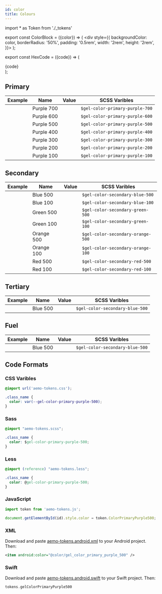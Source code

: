 ```yaml
---
id: color
title: Colours
---
```


<!-- ideally, it should import from node_modules @danielwang/aemo-design-tokens -->
import * as Token from './_tokens'

export const ColorBlock = ({color}) => ( <div style={{
    backgroundColor: color,
    borderRadius: '50%',
    padding: '0.5rem',
    width: '2rem',
    height: '2rem',
  }}></div> );

export const HexCode = ({code}) => ( <div>{code}</div> );

## Primary
| Example | Name | Value | SCSS Varibles 
|---|---|---|---|
| <ColorBlock color={Token.ColorPrimaryPurple700} /> | Purple 700 | <HexCode code={Token.ColorPrimaryPurple700} /> | `$gel-color-primary-purple-700` 
| <ColorBlock color={Token.ColorPrimaryPurple600} /> | Purple 600 | <HexCode code={Token.ColorPrimaryPurple600} /> | `$gel-color-primary-purple-600` 
| <ColorBlock color={Token.ColorPrimaryPurple500} /> | Purple 500 | <HexCode code={Token.ColorPrimaryPurple500} /> | `$gel-color-primary-purple-500` 
| <ColorBlock color={Token.ColorPrimaryPurple400} /> | Purple 400 | <HexCode code={Token.ColorPrimaryPurple400} /> | `$gel-color-primary-purple-400`
| <ColorBlock color={Token.ColorPrimaryPurple300} /> | Purple 300 | <HexCode code={Token.ColorPrimaryPurple300} /> | `$gel-color-primary-purple-300`
| <ColorBlock color={Token.ColorPrimaryPurple200} /> | Purple 200 | <HexCode code={Token.ColorPrimaryPurple200} /> | `$gel-color-primary-purple-200`
| <ColorBlock color={Token.ColorPrimaryPurple100} /> | Purple 100 | <HexCode code={Token.ColorPrimaryPurple100} /> | `$gel-color-primary-purple-100`


## Secondary

| Example | Name | Value | SCSS Varibles 
|---|---|---|---|
| <ColorBlock color={Token.ColorSecondaryBlue500} /> | Blue 500 | <HexCode code={Token.ColorSecondaryBlue500} /> | `$gel-color-secondary-blue-500` 
| <ColorBlock color={Token.ColorSecondaryBlue100} /> | Blue 100 | <HexCode code={Token.ColorSecondaryBlue100} /> | `$gel-color-secondary-blue-100` 
| <ColorBlock color={Token.ColorSecondaryGreen500} /> | Green 500 | <HexCode code={Token.ColorSecondaryGreen500} /> | `$gel-color-secondary-green-500` 
| <ColorBlock color={Token.ColorSecondaryGreen100} /> | Green 100 | <HexCode code={Token.ColorSecondaryGreen100} /> | `$gel-color-secondary-green-100` 
| <ColorBlock color={Token.ColorSecondaryOrange500} /> | Orange 500 | <HexCode code={Token.ColorSecondaryOrange500} /> | `$gel-color-secondary-orange-500` 
| <ColorBlock color={Token.ColorSecondaryOrange100} /> | Orange 100 | <HexCode code={Token.ColorSecondaryOrange100} /> | `$gel-color-secondary-orange-100` 
| <ColorBlock color={Token.ColorSecondaryRed500} /> | Red 500 | <HexCode code={Token.ColorSecondaryRed500} /> | `$gel-color-secondary-red-500` 
| <ColorBlock color={Token.ColorSecondaryRed100} /> | Red 100 | <HexCode code={Token.ColorSecondaryRed100} /> | `$gel-color-secondary-red-100` 

## Tertiary
| Example | Name | Value | SCSS Varibles 
|---|---|---|---|
| <ColorBlock color={Token.ColorSecondaryBlue500} /> | Blue 500 | <HexCode code={Token.ColorSecondaryBlue500} /> | `$gel-color-secondary-blue-500` 

## Fuel
| Example | Name | Value | SCSS Varibles 
|---|---|---|---|
| <ColorBlock color={Token.ColorSecondaryBlue500} /> | Blue 500 | <HexCode code={Token.ColorSecondaryBlue500} /> | `$gel-color-secondary-blue-500` 

## Code Formats

### CSS Varibles

```css
@import url('aemo-tokens.css');

.class_name {
  color: var(--gel-color-primary-purple-500);
}
```

### Sass

```css
@import "aemo-tokens.scss";

.class_name {
  color: $gel-color-primary-purple-500;
}
```

### Less

```css
@import (reference) "aemo-tokens.less";

.class_name {
  color: @gel-color-primary-purple-500;
}
```

### JavaScript

```js
import token from 'aemo-tokens.js';

document.getElementById(id).style.color = token.ColorPrimaryPurple500;
```

### XML

Download and paste [aemo-tokens.android.xml](https://github.com/danielwang/aemo-design-tokens) to your Android project. Then:

```xml
<item android:color="@color/gel_color_primary_purple_500" />
```

### Swift

Download and paste [aemo-tokens.android.swift](https://github.com/danielwang/aemo-design-tokens) to your Swift project. Then:

```swift
tokens.gelColorPrimaryPurple500
```